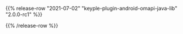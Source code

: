 {{% release-row "2021-07-02" "keyple-plugin-android-omapi-java-lib" "2.0.0-rc1" %}} 

{{% /release-row %}}
